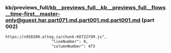 ### kb/previews_full/kb__previews_full__kb__previews_full__flows__time-first__master-only@guest.har.part071.md.part001.md.part001.md (part 002)

```md
https://n958200.alteg.io/chunk-KO722YSM.js",
                    "lineNumber": 0,
                    "columnNumber": 473
```

```
